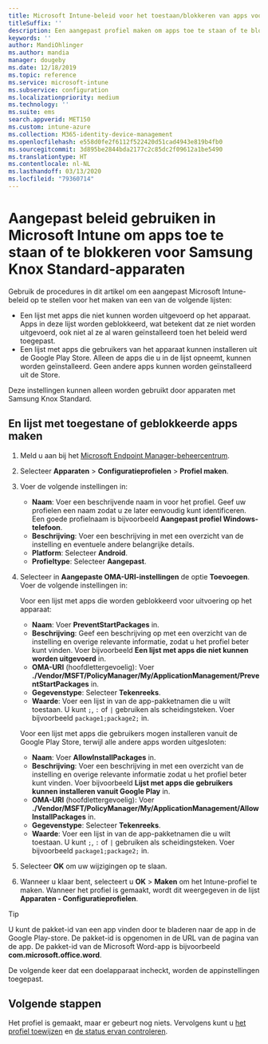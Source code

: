 ```yaml
---
title: Microsoft Intune-beleid voor het toestaan/blokkeren van apps voor Samsung Knox
titleSuffix: ''
description: Een aangepast profiel maken om apps toe te staan of te blokkeren voor Samsung Knox Standard-apparaten.
keywords: ''
author: MandiOhlinger
ms.author: mandia
manager: dougeby
ms.date: 12/18/2019
ms.topic: reference
ms.service: microsoft-intune
ms.subservice: configuration
ms.localizationpriority: medium
ms.technology: ''
ms.suite: ems
search.appverid: MET150
ms.custom: intune-azure
ms.collection: M365-identity-device-management
ms.openlocfilehash: e558d0fe2f6112f522420d51cad4943e819b4fb0
ms.sourcegitcommit: 3d895be2844bda2177c2c85dc2f09612a1be5490
ms.translationtype: HT
ms.contentlocale: nl-NL
ms.lasthandoff: 03/13/2020
ms.locfileid: "79360714"
---
```

# <a name="use-custom-policies-in-microsoft-intune-to-allow-and-block-apps-for-samsung-knox-standard-devices"></a>Aangepast beleid gebruiken in Microsoft Intune om apps toe te staan of te blokkeren voor Samsung Knox Standard-apparaten 

Gebruik de procedures in dit artikel om een aangepast Microsoft Intune-beleid op te stellen voor het maken van een van de volgende lijsten:

- Een lijst met apps die niet kunnen worden uitgevoerd op het apparaat. Apps in deze lijst worden geblokkeerd, wat betekent dat ze niet worden uitgevoerd, ook niet al ze al waren geïnstalleerd toen het beleid werd toegepast.
- Een lijst met apps die gebruikers van het apparaat kunnen installeren uit de Google Play Store. Alleen de apps die u in de lijst opneemt, kunnen worden geïnstalleerd. Geen andere apps kunnen worden geïnstalleerd uit de Store.

Deze instellingen kunnen alleen worden gebruikt door apparaten met Samsung Knox Standard.

## <a name="create-an-allowed-or-blocked-app-list"></a>En lijst met toegestane of geblokkeerde apps maken

1. Meld u aan bij het [Microsoft Endpoint Manager-beheercentrum](https://go.microsoft.com/fwlink/?linkid=2109431).
2. Selecteer **Apparaten** > **Configuratieprofielen** > **Profiel maken**.
3. Voer de volgende instellingen in:

    - **Naam**: Voer een beschrijvende naam in voor het profiel. Geef uw profielen een naam zodat u ze later eenvoudig kunt identificeren. Een goede profielnaam is bijvoorbeeld **Aangepast profiel Windows-telefoon**.
    - **Beschrijving**: Voer een beschrijving in met een overzicht van de instelling en eventuele andere belangrijke details.
    - **Platform**: Selecteer **Android**.
    - **Profieltype**: Selecteer **Aangepast**.

4. Selecteer in **Aangepaste OMA-URI-instellingen** de optie **Toevoegen**. Voer de volgende instellingen in:

    Voor een lijst met apps die worden geblokkeerd voor uitvoering op het apparaat:

    - **Naam**: Voer **PreventStartPackages** in.
    - **Beschrijving**: Geef een beschrijving op met een overzicht van de instelling en overige relevante informatie, zodat u het profiel beter kunt vinden. Voer bijvoorbeeld **Een lijst met apps die niet kunnen worden uitgevoerd** in.
    - **OMA-URI** (hoofdlettergevoelig): Voer **./Vendor/MSFT/PolicyManager/My/ApplicationManagement/PreventStartPackages** in.
    - **Gegevenstype**: Selecteer **Tekenreeks**.
    - **Waarde**: Voer een lijst in van de app-pakketnamen die u wilt toestaan. U kunt `;`, `:` of `|` gebruiken als scheidingsteken. Voer bijvoorbeeld `package1;package2;` in.

   Voor een lijst met apps die gebruikers mogen installeren vanuit de Google Play Store, terwijl alle andere apps worden uitgesloten:

    - **Naam**: Voer **AllowInstallPackages** in.
    - **Beschrijving**: Voer een beschrijving in met een overzicht van de instelling en overige relevante informatie zodat u het profiel beter kunt vinden. Voer bijvoorbeeld **Lijst met apps die gebruikers kunnen installeren vanuit Google Play** in.
    - **OMA-URI** (hoofdlettergevoelig): Voer **./Vendor/MSFT/PolicyManager/My/ApplicationManagement/AllowInstallPackages** in.
    - **Gegevenstype**: Selecteer **Tekenreeks**.
    - **Waarde**: Voer een lijst in van de app-pakketnamen die u wilt toestaan. U kunt `;`, `:` of `|` gebruiken als scheidingsteken. Voer bijvoorbeeld `package1;package2;` in.

5. Selecteer **OK** om uw wijzigingen op te slaan.
6. Wanneer u klaar bent, selecteert u **OK** > **Maken** om het Intune-profiel te maken. Wanneer het profiel is gemaakt, wordt dit weergegeven in de lijst **Apparaten - Configuratieprofielen**.

>[!TIP]
> U kunt de pakket-id van een app vinden door te bladeren naar de app in de Google Play-store. De pakket-id is opgenomen in de URL van de pagina van de app. De pakket-id van de Microsoft Word-app is bijvoorbeeld **com.microsoft.office.word**.

De volgende keer dat een doelapparaat incheckt, worden de appinstellingen toegepast.

## <a name="next-steps"></a>Volgende stappen

Het profiel is gemaakt, maar er gebeurt nog niets. Vervolgens kunt u [het profiel toewijzen](device-profile-assign.md) en [de status ervan controleren](device-profile-monitor.md).
